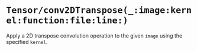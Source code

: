 # ``Tensor/conv2DTranspose(_:image:kernel:function:file:line:)``

Apply a 2D transpose convolution operation to the given `image` using the specified `kernel`.